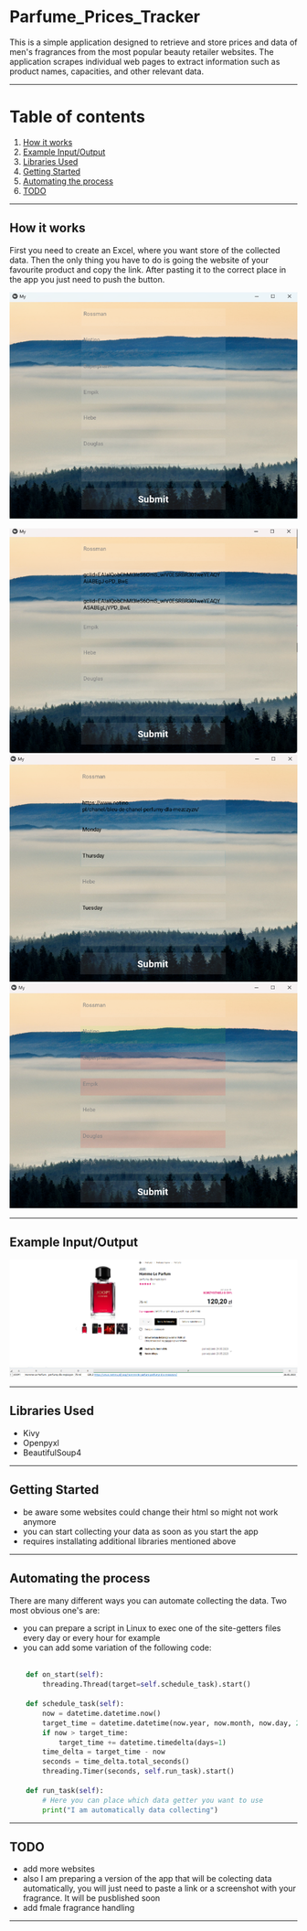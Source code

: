 # Parfume_Prices_Tracker
This is a simple application designed to retrieve and store prices and data of men's fragrances from the most popular beauty retailer websites. The application scrapes individual web pages to extract information such as product names, capacities, and other relevant data.

---
# Table of contents
1. [How it works](#how-it-works)
2. [Example Input/Output](#example-inputoutput)
3. [Libraries Used](#libraries-used)
4. [Getting Started](#getting-started)
5. [Automating the process](#automating-the-process)
6. [TODO](#todo)
---
## How it works
First you need to create an Excel, where you want store of the collected data. Then the only thing you have to do is going the website of your favourite product and copy the link. After pasting it to the correct place in the app you just need to push the button.

![Basic app view](Images/Zrzut%20ekranu%202023-05-26%20125647.png)

![Pasting the links](Images/Zrzut%20ekranu%202023-05-26%20130127.png)
![Wrong links](Images/Zrzut%20ekranu%202023-05-26%20130600.png)
![GREEN=OK RED=WRONG LNK](Images/Zrzut%20ekranu%202023-05-26%20130631.png)

---

## Example Input/Output
![Input](Images/Zrzut%20ekranu%202023-05-26%20142524.png)
![Output](Images/Zrzut%20ekranu%202023-05-26%20142737.png)


---
## Libraries Used
- Kivy
- Openpyxl
- BeautifulSoup4

---
## Getting Started
* be aware some websites could change their html so might not work anymore
* you can start collecting your data as soon as you start the app
* requires installating additional libraries mentioned above

---
## Automating the process
There are many different ways you can automate collecting the data. Two most obvious one's are:
* you can prepare a script in Linux to exec one of the site-getters files every day or every hour for example
* you can add some variation of the following code:
```python

    def on_start(self):
        threading.Thread(target=self.schedule_task).start()

    def schedule_task(self):
        now = datetime.datetime.now()
        target_time = datetime.datetime(now.year, now.month, now.day, 20, 0, 0)
        if now > target_time:
            target_time += datetime.timedelta(days=1)
        time_delta = target_time - now
        seconds = time_delta.total_seconds()
        threading.Timer(seconds, self.run_task).start()

    def run_task(self):
        # Here you can place which data getter you want to use
        print("I am automatically data collecting")

```

---
## TODO
* add more websites
* also I am preparing a version of the app that will be colecting data automatically, you will just need to paste a link or a screenshot with your fragrance. It will be pusblished soon
* add fmale fragrance handling

---

